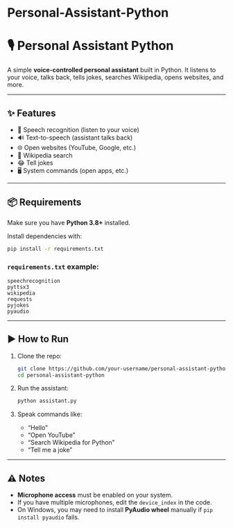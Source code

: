 # Personal-Assistant-Python

# 🎙️ Personal Assistant Python

A simple **voice-controlled personal assistant** built in Python.
It listens to your voice, talks back, tells jokes, searches Wikipedia, opens websites, and more.

---

## ✨ Features

* 🎤 Speech recognition (listen to your voice)
* 🔊 Text-to-speech (assistant talks back)
* 🌐 Open websites (YouTube, Google, etc.)
* 📖 Wikipedia search
* 😂 Tell jokes
* 🖥️ System commands (open apps, etc.)

---

## 📦 Requirements

Make sure you have **Python 3.8+** installed.

Install dependencies with:

```bash
pip install -r requirements.txt
```

### `requirements.txt` example:

```
speechrecognition
pyttsx3
wikipedia
requests
pyjokes
pyaudio
```

---

## ▶️ How to Run

1. Clone the repo:

   ```bash
   git clone https://github.com/your-username/personal-assistant-python.git
   cd personal-assistant-python
   ```

2. Run the assistant:

   ```bash
   python assistant.py
   ```

3. Speak commands like:

   * “Hello”
   * “Open YouTube”
   * “Search Wikipedia for Python”
   * “Tell me a joke”

---

## ⚠️ Notes

* **Microphone access** must be enabled on your system.
* If you have multiple microphones, edit the `device_index` in the code.
* On Windows, you may need to install **PyAudio wheel** manually if `pip install pyaudio` fails.

